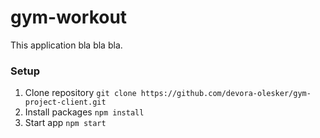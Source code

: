 # gym-workout

This application bla bla bla.

### Setup
1. Clone repository `git clone https://github.com/devora-olesker/gym-project-client.git`
2. Install packages `npm install`
3. Start app `npm start`